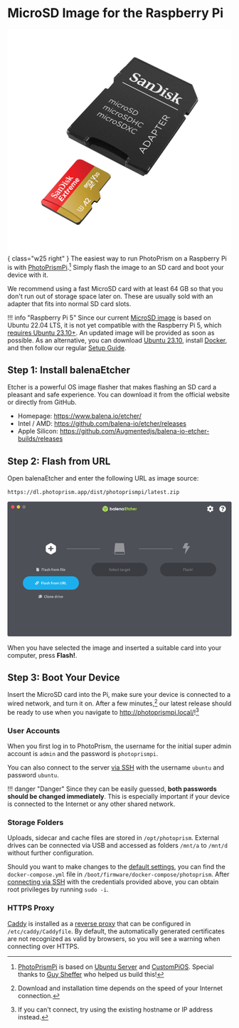 # MicroSD Image for the Raspberry Pi 

![](microsd-image/card.jpg){ class="w25 right" }
The easiest way to run PhotoPrism on a Raspberry Pi is with [PhotoPrismPi](https://dl.photoprism.app/dist/photoprismpi/).[^1]
Simply flash the image to an SD card and boot your device with it.

We recommend using a fast MicroSD card with at least 64 GB so that you don't run out of storage space later on. These are usually sold with an adapter that fits into normal SD card slots.

!!! info "Raspberry Pi 5"
    Since our current [MicroSD image](https://dl.photoprism.app/dist/photoprismpi/) is based on Ubuntu 22.04 LTS, it is not yet compatible with the Raspberry Pi 5, which [requires Ubuntu 23.10+](https://ubuntu.com/download/raspberry-pi). An updated image will be provided as soon as possible. As an alternative, you can download [Ubuntu 23.10](https://ubuntu.com/download/raspberry-pi/thank-you?version=23.10&architecture=server-arm64+raspi), install [Docker](../troubleshooting/docker.md#ubuntu-linux), and then follow our regular [Setup Guide](../docker-compose.md).

## Step 1: Install balenaEtcher

Etcher is a powerful OS image flasher that makes flashing an SD card a pleasant and safe experience.  You can download it from the official website or directly from GitHub.

- Homepage: <https://www.balena.io/etcher/>
- Intel / AMD: <https://github.com/balena-io/etcher/releases>
- Apple Silicon: <https://github.com/Augmentedjs/balena-io-etcher-builds/releases>

## Step 2: Flash from URL

Open balenaEtcher and enter the following URL as image source:

```url
https://dl.photoprism.app/dist/photoprismpi/latest.zip
```

![](microsd-image/flash-url.png)

When you have selected the image and inserted a suitable card into your computer, press **Flash!**.

## Step 3: Boot Your Device

Insert the MicroSD card into the Pi, make sure your device is connected to a wired network, and turn it on. After a few minutes,[^2] our latest release should be ready to use when you navigate to <http://photoprismpi.local/>![^3]

### User Accounts

When you first log in to PhotoPrism, the username for the initial super admin account is `admin` and the password is `photoprismpi`.

You can also connect to the server [via SSH](https://www.howtogeek.com/311287/how-to-connect-to-an-ssh-server-from-windows-macos-or-linux/) with the username `ubuntu` and password `ubuntu`.

!!! danger "Danger"
    Since they can be easily guessed, **both passwords should be changed immediately**. This is especially important if your device is connected to the Internet or any other shared network.

### Storage Folders

Uploads, sidecar and cache files are stored in `/opt/photoprism`. External drives can be connected via USB and accessed as folders `/mnt/a` to `/mnt/d` without further configuration.

Should you want to make changes to the [default settings](../config-options.md), you can find the `docker-compose.yml` file in `/boot/firmware/docker-compose/photoprism`.
After [connecting via SSH](https://www.howtogeek.com/311287/how-to-connect-to-an-ssh-server-from-windows-macos-or-linux/) with the credentials provided above, you can obtain root privileges by running `sudo -i`.

### HTTPS Proxy

[Caddy](https://caddyserver.com/docs/) is installed as a [reverse proxy](../proxies/caddy-2.md) that can be configured in `/etc/caddy/Caddyfile`. By default, the automatically generated certificates are not recognized as valid by browsers, so you will see a warning when connecting over HTTPS.

[^1]: [PhotoPrismPi](https://dl.photoprism.app/dist/photoprismpi/) is based on [Ubuntu Server](https://cdimage.ubuntu.com/releases/22.04/release/) and [CustomPiOS](https://github.com/guysoft/CustomPiOS). Special thanks to [Guy Sheffer](https://github.com/guysoft) who helped us build this!
[^2]: Download and installation time depends on the speed of your Internet connection.
[^3]: If you can't connect, try using the existing hostname or IP address instead.
